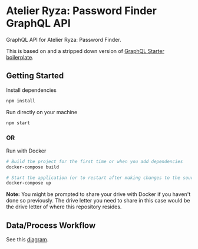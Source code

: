 # Atelier Ryza: Password Finder GraphQL API

GraphQL API for Atelier Ryza: Password Finder.

This is based on and a stripped down version of [GraphQL Starter boilerplate](https://github.com/cerino-ligutom/GraphQL-Starter).

## Getting Started

Install dependencies
```bash
npm install
```

Run directly on your machine
```bash
npm start
```

### OR

Run with Docker
```bash
# Build the project for the first time or when you add dependencies
docker-compose build

# Start the application (or to restart after making changes to the source code)
docker-compose up
```

**Note:** You might be prompted to share your drive with Docker if you haven't done so previously. The drive letter you need to share in this case would be the drive letter of where this repository resides.

## Data/Process Workflow

See this [diagram](https://tinyurl.com/ryza-pw-finder-v1-0).
